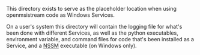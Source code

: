This directory exists to serve as the placeholder location when using openmsistream code as Windows Services.

On a user's system this directory will contain the logging file for what's been done with different Services, as well as the python executables, environment variable, and command files for code that's been installed as a Service, and a [NSSM](https://nssm.cc/) executable (on Windows only).
